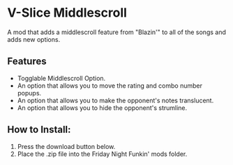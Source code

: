 # V-Slice Middlescroll

A mod that adds a middlescroll feature from "Blazin'" to all of the songs and adds new options.

## Features

-   Togglable Middlescroll Option.
-   An option that allows you to move the rating and combo number popups.
-   An option that allows you to make the opponent's notes translucent.
-   An option that allows you to hide the opponent's strumline.


## How to Install:

1. Press the download button below.
2. Place the .zip file into the Friday Night Funkin' mods folder.